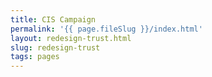 ```yaml
---
title: CIS Campaign
permalink: '{{ page.fileSlug }}/index.html'
layout: redesign-trust.html
slug: redesign-trust
tags: pages
---
```



